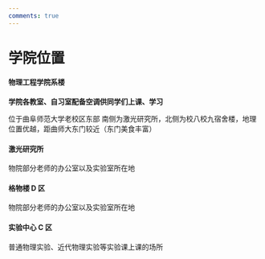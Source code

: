 ```yaml
---
comments: true
---
```


# 学院位置

#### 物理工程学院系楼

**学院各教室、自习室配备空调供同学们上课、学习**

位于曲阜师范大学老校区东部 南侧为激光研究所，北侧为校八校九宿舍楼，地理位置优越，距曲师大东门较近（东门美食丰富）

#### 激光研究所

物院部分老师的办公室以及实验室所在地

#### 格物楼 D 区

物院部分老师的办公室以及实验室所在地

#### 实验中心 C 区

普通物理实验、近代物理实验等实验课上课的场所
